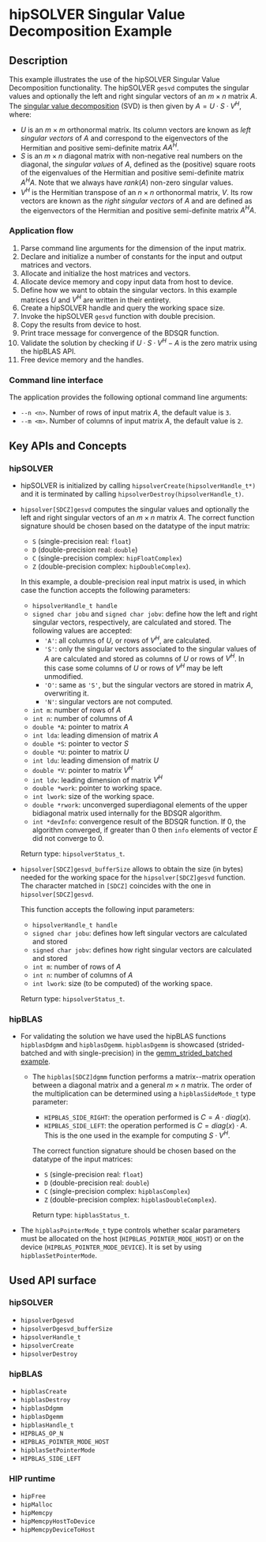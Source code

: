 # hipSOLVER Singular Value Decomposition Example

## Description
This example illustrates the use of the hipSOLVER Singular Value Decomposition functionality. The hipSOLVER `gesvd` computes the singular values and optionally the left and right singular vectors of an $m \times n$ matrix $A$. The [singular value decomposition](https://en.wikipedia.org/wiki/Singular_value_decomposition) (SVD) is then given by $A = U \cdot S \cdot V^H$, where:
- $U$ is an $m \times m$ orthonormal matrix. Its column vectors are known as _left singular vectors_ of $A$ and correspond to the eigenvectors of the Hermitian and positive semi-definite matrix $AA^H$.
- $S$ is an $m \times n$ diagonal matrix with non-negative real numbers on the diagonal, the _singular values_ of $A$, defined as the (positive) square roots of the eigenvalues of the Hermitian and positive semi-definite matrix $A^HA$. Note that we always have $rank(A)$ non-zero singular values.
- $V^H$ is the Hermitian transpose of an $n \times n$ orthonormal matrix, $V$. Its row vectors are known as the _right singular vectors_ of $A$ and are defined as the eigenvectors of the Hermitian and positive semi-definite matrix $A^HA$.

### Application flow
1. Parse command line arguments for the dimension of the input matrix.
2. Declare and initialize a number of constants for the input and output matrices and vectors.
3. Allocate and initialize the host matrices and vectors.
4. Allocate device memory and copy input data from host to device.
5. Define how we want to obtain the singular vectors. In this example matrices $U$ and $V^H$ are written in their entirety.
6. Create a hipSOLVER handle and query the working space size.
7. Invoke the hipSOLVER `gesvd` function with double precision.
8. Copy the results from device to host.
9. Print trace message for convergence of the BDSQR function.
10. Validate the solution by checking if $U \cdot S \cdot V^H - A$ is the zero matrix using the hipBLAS API.
11. Free device memory and the handles.

### Command line interface
The application provides the following optional command line arguments:
- `--n <n>`. Number of rows of input matrix $A$, the default value is `3`.
- `--m <m>`. Number of columns of input matrix $A$, the default value is `2`.

## Key APIs and Concepts
### hipSOLVER
- hipSOLVER is initialized by calling `hipsolverCreate(hipsolverHandle_t*)` and it is terminated by calling `hipsolverDestroy(hipsolverHandle_t)`.
- `hipsolver[SDCZ]gesvd` computes the singular values and optionally the left and right singular vectors of an $m \times n$ matrix $A$. The correct function signature should be chosen based on the datatype of the input matrix:
    - `S` (single-precision real: `float`)
    - `D` (double-precision real: `double`)
    - `C` (single-precision complex: `hipFloatComplex`)
    - `Z` (double-precision complex: `hipDoubleComplex`).

    In this example, a double-precision real input matrix is used, in which case the function accepts the following parameters:
    - `hipsolverHandle_t handle`
    - `signed char jobu` and `signed char jobv`: define how the left and right singular vectors, respectively, are calculated and stored. The following values are accepted:
        - `'A'`: all columns of $U$, or rows of $V^H$, are calculated.
        - `'S'`: only the singular vectors associated to the singular values of $A$ are calculated and stored as columns of $U$ or rows of $V^H$. In this case some columns of $U$ or rows of $V^H$ may be left unmodified.
        - `'O'`: same as `'S'`, but the singular vectors are stored in matrix $A$, overwriting it.
        - `'N'`: singular vectors are not computed.
    - `int m`: number of rows of $A$
    - `int n`: number of columns of $A$
    - `double *A`: pointer to matrix $A$
    - `int lda`: leading dimension of matrix $A$
    - `double *S`: pointer to vector $S$
    - `double *U`: pointer to matrix $U$
    - `int ldu`: leading dimension of matrix $U$
    - `double *V`: pointer to matrix $V^H$
    - `int ldv`: leading dimension of matrix $V^H$
    - `double *work`: pointer to working space.
    - `int lwork`: size of the working space.
    - `double *rwork`: unconverged superdiagonal elements of the upper bidiagonal matrix used internally for the BDSQR algorithm.
    - `int *devInfo`: convergence result of the BDSQR function. If 0, the algorithm converged, if greater than 0 then `info` elements of vector $E$ did not converge to 0.

    Return type: `hipsolverStatus_t`.
- `hipsolver[SDCZ]gesvd_bufferSize` allows to obtain the size (in bytes) needed for the working space for the `hipsolver[SDCZ]gesvd` function. The character matched in `[SDCZ]` coincides with the one in `hipsolver[SDCZ]gesvd`.

    This function accepts the following input parameters:
    - `hipsolverHandle_t handle`
    - `signed char jobu`: defines how left singular vectors are calculated and stored
    - `signed char jobv`: defines how right singular vectors are calculated and stored
    - `int m`: number of rows of $A$
    - `int n`: number of columns of $A$
    - `int lwork`: size (to be computed) of the working space.

    Return type: `hipsolverStatus_t`.

### hipBLAS
- For validating the solution we have used the hipBLAS functions `hipblasDdgmm` and `hipblasDgemm`. `hipblasDgemm` is showcased (strided-batched and with single-precision) in the [gemm_strided_batched example](/Libraries/hipBLAS/gemm_strided_batched/).
    - The `hipblas[SDCZ]dgmm` function performs a matrix--matrix operation between a diagonal matrix and a general $m \times n$ matrix. The order of the multiplication can be determined using a `hipblasSideMode_t` type parameter:
        - `HIPBLAS_SIDE_RIGHT`: the operation performed is $C = A \cdot diag(x)$.
        - `HIPBLAS_SIDE_LEFT`: the operation performed is $C = diag(x) \cdot A$. This is the one used in the example for computing $S \cdot V^H$.

        The correct function signature should be chosen based on the datatype of the input matrices:
        - `S` (single-precision real: `float`)
        - `D` (double-precision real: `double`)
        - `C` (single-precision complex: `hipblasComplex`)
        - `Z` (double-precision complex: `hipblasDoubleComplex`).

        Return type: `hipblasStatus_t`.
- The `hipblasPointerMode_t` type controls whether scalar parameters must be allocated on the host (`HIPBLAS_POINTER_MODE_HOST`) or on the device (`HIPBLAS_POINTER_MODE_DEVICE`). It is set by using `hipblasSetPointerMode`.

## Used API surface
### hipSOLVER
- `hipsolverDgesvd`
- `hipsolverDgesvd_bufferSize`
- `hipsolverHandle_t`
- `hipsolverCreate`
- `hipsolverDestroy`

### hipBLAS
- `hipblasCreate`
- `hipblasDestroy`
- `hipblasDdgmm`
- `hipblasDgemm`
- `hipblasHandle_t`
- `HIPBLAS_OP_N`
- `HIPBLAS_POINTER_MODE_HOST`
- `hipblasSetPointerMode`
- `HIPBLAS_SIDE_LEFT`

### HIP runtime
- `hipFree`
- `hipMalloc`
- `hipMemcpy`
- `hipMemcpyHostToDevice`
- `hipMemcpyDeviceToHost`
